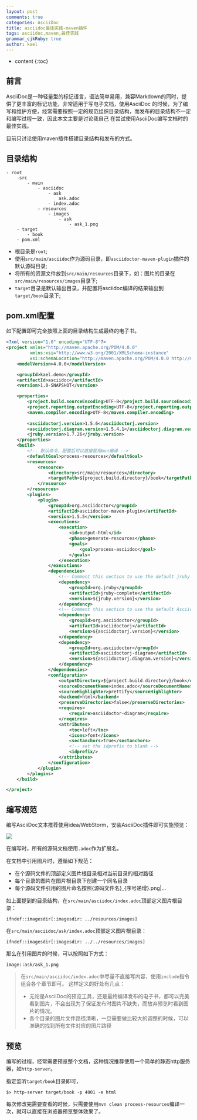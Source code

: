 ```yaml
---
layout: post
comments: true
categories: AsciiDoc
title: asciidoc最佳实践-maven插件
tags: asciidoc,maven,最佳实践
grammar_cjkRuby: true
author: kael
---
```


* content
{:toc}

## 前言

AsciiDoc是一种轻量型的标记语言，语法简单易用，兼容Markdown的同时，提供了更丰富的标记功能，非常适用于写电子文档，使用AsciiDoc
的时候，为了编写和维护方便，经常需要按照一定的规范组织目录结构，而发布的目录结构不一定和编写过程一致，因此本文主要是讨论我自己
在尝试使用AsciiDoc编写文档时的最佳实践。

目前只讨论使用maven插件搭建目录结构和发布的方式。

## 目录结构

```
- root
    -src
        - main
            - asciidoc
                - ask
                    ask.adoc
                - index.adoc
            - resources
                - images
                    - ask
                        - ask_1.png
    - target
        - book
    - pom.xml
```

* 根目录是`root`;
* 使用`src/main/asciidoc`作为源码目录，即`asciidoctor-maven-plugin`插件的默认源码目录;
* 将所有的资源文件放到`src/main/resources`目录下，如：图片的目录在`src/main/resources/images`目录下;
* `target`目录是默认输出目录，并配置将asciidoc编译的结果输出到`target/book`目录下;

## pom.xml配置

如下配置即可完全按照上面的目录结构生成最终的电子书。

```xml
<?xml version="1.0" encoding="UTF-8"?>
<project xmlns="http://maven.apache.org/POM/4.0.0"
         xmlns:xsi="http://www.w3.org/2001/XMLSchema-instance"
         xsi:schemaLocation="http://maven.apache.org/POM/4.0.0 http://maven.apache.org/xsd/maven-4.0.0.xsd">
    <modelVersion>4.0.0</modelVersion>

    <groupId>kael.demo</groupId>
    <artifactId>asciidoc</artifactId>
    <version>1.0-SNAPSHOT</version>

    <properties>
        <project.build.sourceEncoding>UTF-8</project.build.sourceEncoding>
        <project.reporting.outputEncoding>UTF-8</project.reporting.outputEncoding>
        <maven.compiler.encoding>UTF-8</maven.compiler.encoding>
        
        <asciidoctorj.version>1.5.6</asciidoctorj.version>
        <asciidoctorj.diagram.version>1.5.4.1</asciidoctorj.diagram.version>
        <jruby.version>1.7.26</jruby.version>
    </properties>
    <build>
        <!-- 默认命令，配置后可以直接使用mvn编译 -->
        <defaultGoal>process-resources</defaultGoal>
        <resources>
            <resource>
                <directory>src/main/resources</directory>
                <targetPath>${project.build.directory}/book</targetPath>
            </resource>
        </resources>
        <plugins>
            <plugin>
                <groupId>org.asciidoctor</groupId>
                <artifactId>asciidoctor-maven-plugin</artifactId>
                <version>1.5.5</version>
                <executions>
                    <execution>
                        <id>output-html</id>
                        <phase>generate-resources</phase>
                        <goals>
                            <goal>process-asciidoc</goal>
                        </goals>
                    </execution>
                </executions>
                <dependencies>
                    <!-- Comment this section to use the default jruby artifact provided by the plugin -->
                    <dependency>
                        <groupId>org.jruby</groupId>
                        <artifactId>jruby-complete</artifactId>
                        <version>${jruby.version}</version>
                    </dependency>
                    <!-- Comment this section to use the default AsciidoctorJ artifact provided by the plugin -->
                    <dependency>
                        <groupId>org.asciidoctor</groupId>
                        <artifactId>asciidoctorj</artifactId>
                        <version>${asciidoctorj.version}</version>
                    </dependency>
                    <dependency>
                        <groupId>org.asciidoctor</groupId>
                        <artifactId>asciidoctorj-diagram</artifactId>
                        <version>${asciidoctorj.diagram.version}</version>
                    </dependency>
                </dependencies>
                <configuration>
                    <outputDirectory>${project.build.directory}/book</outputDirectory>
                    <sourceDocumentName>index.adoc</sourceDocumentName>
                    <sourceHighlighter>prettify</sourceHighlighter>
                    <backend>html</backend>
                    <preserveDirectories>false</preserveDirectories>
                    <requires>
                        <require>asciidoctor-diagram</require>
                    </requires>
                    <attributes>
                        <toc>left</toc>
                        <icons>font</icons>
                        <sectanchors>true</sectanchors>
                        <!-- set the idprefix to blank -->
                        <idprefix/>
                    </attributes>
                </configuration>
            </plugin>
        </plugins>
    </build>

</project>
```

## 编写规范

编写AsciiDoc文本推荐使用idea/WebStorm，安装AsciiDoc插件即可实施预览：

![]({{site.image_repo1}}/asciidoc_maven/AsciiDoc_1.png)

在编写时，所有的源码文档使用`.adoc`作为扩展名。

在文档中引用图片时，遵循如下规范：

* 在个源码文件的顶部定义图片根目录相对当前目录的相对路径
* 每个目录的图片在图片根目录下创建一个同名目录
* 每个源码文件引用的图片命名按照{源码文件名}_{序号递增}.png|...

如上面提到的目录结构，在`src/main/asciidoc/index.adoc`顶部定义图片根目录：

```
ifndef::imagesdir[:imagesdir: ../resources/images]
```

在`src/main/asciidoc/ask/index.adoc`顶部定义图片根目录：

```
ifndef::imagesdir[:imagesdir: ../../resources/images]
```

那么在引用图片的时候，可以按照如下方式：

```
image::ask/ask_1.png
```

> 在`src/main/asciidoc/index.adoc`中尽量不直接写内容，使用`include`指令组合各个章节即可。
> 这样定义的好处有几点：
> 
> * 无论是AsciiDoc的预览工具，还是最终编译发布的电子书，都可以完美看到图片，不会出现为了保证发布时图片不缺失，而放弃预览时看到图片的情况。
> * 各个目录的图片文件路径清晰，一旦需要做比较大的调整的时候，可以准确的找到所有文件对应的图片路径

## 预览

编写的过程，经常需要预览整个文档，这种情况推荐使用一个简单的静态http服务器，如`http-server`。

指定监听`target/book`目录即可，

```
$> http-server target/book -p 4001 -e html
```

每次修改完需要查看的时候，只需要使用`mvn clean process-resources`编译一次，就可以直接在浏览器预览整体效果了。

